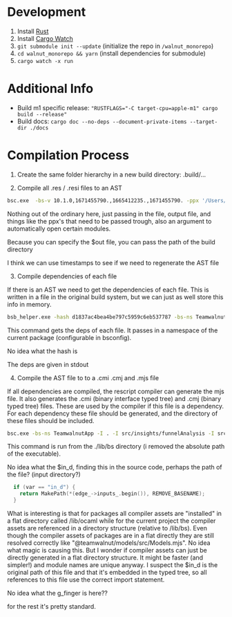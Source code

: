 # Development

1. Install [Rust](https://rustup.rs/)
2. Install [Cargo Watch](https://crates.io/crates/cargo-watch)
3. `git submodule init --update` (initialize the repo in `/walnut_monorepo`)
4. `cd walnut_monorepo && yarn` (install dependencies for submodule)
5. `cargo watch -x run`

# Additional Info

- Build m1 specific release: `"RUSTFLAGS="-C target-cpu=apple-m1" cargo build --release"`
- Build docs: `cargo doc --no-deps --document-private-items --target-dir ./docs`

# Compilation Process

1. Create the same folder hierarchy in a new build directory:
   .build/...

2. Compile all .res / .resi files to an AST

```bash
bsc.exe  -bs-v 10.1.0,1671455790.,1665412235.,1671455790. -ppx '/Users/jfrolich/development/walnut_monorepo/node_modules/@jfrolich/bisect_ppx/ppx --exclude-files .*\.cy\.res$$' -ppx /Users/jfrolich/development/walnut_monorepo/node_modules/decco/ppx -ppx '/Users/jfrolich/development/walnut_monorepo/node_modules/@reasonml-community/graphql-ppx/ppx -schema=../../api/schema.graphql' -bs-jsx 3 -open TeamwalnutStdlib.Stdlib -absname -bs-ast -o $out $i
```

Nothing out of the ordinary here, just passing in the file, output file, and things like the ppx's that need to be passed trough, also an argument to automatically open certain modules.

Because you can specify the $out file, you can pass the path of the build directory

I think we can use timestamps to see if we need to regenerate the AST file

3. Compile dependencies of each file

If there is an AST we need to get the dependencies of each file. This is written in a file in the original build system, but we can just as well store this info in memory.

```bash
bsb_helper.exe -hash d1837ac4bea4be797c5959c6eb537787 -bs-ns TeamwalnutApp $in
```

This command gets the deps of each file. It passes in a namespace of the current package (configurable in bsconfig).

No idea what the hash is

The deps are given in stdout

4. Compile the AST file to to a .cmi .cmj and .mjs file

If all dependencies are compiled, the rescript compiler can generate the mjs file. It also generates the .cmi (binary interface typed tree) and .cmj (binary typed tree) files. These are used by the compiler if this file is a dependency. For each dependency these file should be generated, and the directory of these files should be included.

```bash
bsc.exe -bs-ns TeamwalnutApp -I . -I src/insights/funnelAnalysis -I src/insights/dashboard/demo/visitors  -I /Users/jfrolich/development/walnut_monorepo/node_modules/@teamwalnut/bs-popper/lib/ocaml -I /Users/jfrolich/development/walnut_monorepo/node_modules/@teamwalnut/bindings/lib/ocaml -open TeamwalnutStdlib.Stdlib  -bs-package-name @teamwalnut/app -bs-package-output es6:$in_d:.mjs -bs-v $g_finger $i
```

This command is run from the ./lib/bs directory (i removed the absolute path of the executable).

No idea what the $in_d, finding this in the source code, perhaps the path of the file? (input directory?)

```c
  if (var == "in_d") {
    return MakePath(*(edge_->inputs_.begin()), REMOVE_BASENAME);
  }
```

What is interesting is that for packages all compiler assets are "installed" in a flat directory called /lib/ocaml while for the current project the compiler assets are referenced in a directory structure (relative to /lib/bs). Even though the compiler assets of packages are in a flat directly they are still resolved correctly like "@teamwalnut/models/src/Models.mjs". No idea what magic is causing this. But I wonder if compiler assets can just be directly generated in a flat directory structure. It might be faster (and simpler!) and module names are unique anyway. I suspect the $in_d is the original path of this file and that it's embedded in the typed tree, so all references to this file use the correct import statement.

No idea what the g_finger is here??

for the rest it's pretty standard.
